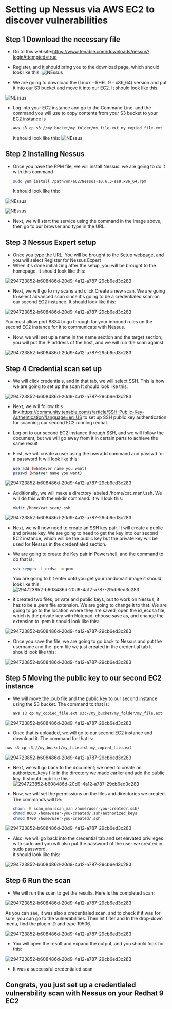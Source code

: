 # Setting up Nessus via AWS EC2 to discover vulnerabilities

## Step 1 Download the necessary file
- Go to this website:https://www.tenable.com/downloads/nessus?loginAttempted=true
- Register, and it should bring you to the download page, which should look like this:
![NEssus ](https://github.com/Jec-Ooro/AWSCloudJourney/assets/32017967/4f82fc49-5ce9-424d-8698-dad773f3f737)

- We are going to download the (Linux - RHEL 9 - x86_64) version and put it into our S3 bucket and 
  move it into our EC2. It should look like this:

![NEssus ](https://github.com/Jec-Ooro/AWSCloudJourney/assets/32017967/f0ae0258-43f2-4604-82e3-779f0b7f4a3c)

- Log into your EC2 instance and go to the Command Line. and the command you will use to copy contents
  from your S3 bucket to your EC2 instance is
  ```sh
  aws s3 cp s3://my_bucket/my_folder/my_file.ext my_copied_file.ext
  ```
  It should look like this:
![NEssus ](https://github.com/Jec-Ooro/AWSCloudJourney/assets/32017967/dfbb130f-4f66-484a-83ef-1340df854eab)

## Step 2 Installing Nessus

- Once you have the RPM file, we will install Nessus. we are going to do it with this command
  ```sh
  sudo yum install /path/on/eC2/Nessus-10.6.3-es9.x86_64.rpm
  ```
  It should look like this:

![NEssus ](https://github.com/Jec-Ooro/AWSCloudJourney/assets/32017967/a0cc55fa-1602-418c-8533-c79d14011394)

![NEssus ](https://github.com/Jec-Ooro/AWSCloudJourney/assets/32017967/47f39dd7-b8ad-42a5-83b6-d8627b3b3a4f)

- Next, we will start the service using the command in the image above, then go to our browser and type in the URL.
  
## Step 3 Nessus Expert setup

- Once you type the URL. You will be brought to the Setup webpage, and you will select Register for Nessus Expert
- When it's done initializing after the setup, you will be brought to the homepage. It should look like this:

![294723852-b608486d-20d9-4a12-a787-29cb6ed3c283](https://github.com/Jec-Ooro/AWSCloudJourney/assets/32017967/841fb3b1-0c91-4db4-97a7-a6d0900a11b5)

- Next, we will go to my scans and click Create a new scan. We are going to select advanced scan since it's going to be a credentialed scan on our second
  EC2 instance. It should look like this: 

![294723852-b608486d-20d9-4a12-a787-29cb6ed3c283](https://github.com/Jec-Ooro/AWSCloudJourney/assets/32017967/da120602-1d1a-45fb-aa37-094f0d8a5ddc)

You must allow port 8834 to go through for your inbound rules on the second EC2 instance for it to communicate with Nessus.
  
- Now, we will set up a name in the name section and the target section; you will put the IP address of the host, and we will run the scan against  

![294723852-b608486d-20d9-4a12-a787-29cb6ed3c283](https://github.com/Jec-Ooro/AWSCloudJourney/assets/32017967/a0844a9b-1525-446c-a1bd-32e9b76f5ba1)

## Step 4 Credential scan set up 

- We will click credentials, and in that tab, we will select SSH. This is how we are going to set up the scan
  It should look like this:  

![294723852-b608486d-20d9-4a12-a787-29cb6ed3c283](https://github.com/Jec-Ooro/AWSCloudJourney/assets/32017967/e5dcfc25-991d-47f9-aa00-d462e7489a7f)

- Next, we will follow this link:https://community.tenable.com/s/article/SSH-Public-Key-Authentication?language=en_US
  to set up SSH public key authentication for scanning our second EC2 running redhat.

- Log on to our second EC2 instance through SSH, and we will follow the document, but we will go away from it in certain parts to achieve the same result
- First, we will create a user using the useradd command and passwd for a password It will look like this:
  ```sh
  useradd (whatever name you want)
  passwd (whatver name you want) 
  ```
![294723852-b608486d-20d9-4a12-a787-29cb6ed3c283](https://github.com/Jec-Ooro/AWSCloudJourney/assets/32017967/bd2cee6e-8c33-46e8-b520-b6c670f55fdb)

- Additionally, we will make a directory labeled /home/cat_man/.ssh. We will do this with the mkdir command:
  It will look this:
  ```sh
  mkdir /home/cat_scan/.ssh
  ```
![294723852-b608486d-20d9-4a12-a787-29cb6ed3c283](https://github.com/Jec-Ooro/AWSCloudJourney/assets/32017967/c5055c32-e565-49f9-b306-900c9695e1e8)

- Next, we will now need to create an SSH key pair. It will create a public and private key. We are going to need to get the key into our second EC2 instance, which will be the public key
  but the private key will be used for Nessus in the credentialed section.

- We are going to create the Key pair in Powershell, and the command to do that is:
  ```sh
  ssh-keygen -t ecdsa -m pem
  ```
  You are going to hit enter until you get your randomart image it should look like this:
![294723852-b608486d-20d9-4a12-a787-29cb6ed3c283](https://github.com/Jec-Ooro/AWSCloudJourney/assets/32017967/9ffd3a95-f4de-4f48-bf69-5906435b0e20)

- it created two files, private and public keys, but to work on Nessus, it has to be a .pem file extension. We are going to change it to that.
  We are going to go to the location where they are saved, open the id_ecdsa file, which is the private key with Notepad, choose save as, and change the extension
  to .pem it should look like this:

![294723852-b608486d-20d9-4a12-a787-29cb6ed3c283](https://github.com/Jec-Ooro/AWSCloudJourney/assets/32017967/fdf146ad-bf28-4d43-b619-eebeeb1926ff)

- Once you save the file, we are going to go back to Nessus and put the username and the .pem file we just created in the credential tab
  It should look like this:

![294723852-b608486d-20d9-4a12-a787-29cb6ed3c283](https://github.com/Jec-Ooro/AWSCloudJourney/assets/32017967/f234db8b-6579-4c3a-8aef-36070d88725e)

## Step 5 Moving the public key to our second EC2 instance

- We will move the .pub file and the public key to our second instance using the S3 bucket.
  The command to that is:
  ```sh
  aws s3 cp my_copied_file.ext s3://my_bucket/my_folder/my_file.ext
  ```
![294723852-b608486d-20d9-4a12-a787-29cb6ed3c283](https://github.com/Jec-Ooro/AWSCloudJourney/assets/32017967/13531615-ac9a-453c-8b1a-641942bfad07)

- Once that is uploaded, we will go to our second EC2 instance and download it. The command for that is:
```sh
aws s3 cp s3://my_bucket/my_file.ext my_copied_file.ext
```
![294723852-b608486d-20d9-4a12-a787-29cb6ed3c283](https://github.com/Jec-Ooro/AWSCloudJourney/assets/32017967/8223689c-2bcd-4610-98ef-90251571f25b)

- Next, we will go back to the document; we need to create an authorized_keys file in the directory we made earlier and add the public key.
  It should look like this:
![294723852-b608486d-20d9-4a12-a787-29cb6ed3c283](https://github.com/Jec-Ooro/AWSCloudJourney/assets/32017967/624e45dd-e044-41ed-ae37-d2f736b8bb4e)

- Now, we will set the permissions on the files and directories we created. The commands will be:
  ```sh
  chown -R scan_man:scan_man /home/user-you-created/.ssh/
  chmod 0600 /home/user-you-created/.ssh/authorized_keys
  chmod 0700 /home/user-you-created/.ssh
  ```
  
![294723852-b608486d-20d9-4a12-a787-29cb6ed3c283](https://github.com/Jec-Ooro/AWSCloudJourney/assets/32017967/542191ee-d35d-4e8c-a032-eee38dacc875)

- Also, we will go back into the credential tab and set elevated privileges with sudo and you will also put the password of the user we created in sudo password.\
  it should look like this:

![294723852-b608486d-20d9-4a12-a787-29cb6ed3c283](https://github.com/Jec-Ooro/AWSCloudJourney/assets/32017967/517e479d-3178-45ff-80ad-5fc07d50d467)


## Step 6 Run the scan 

- We will run the scan to get the results. Here is the completed scan:

![294723852-b608486d-20d9-4a12-a787-29cb6ed3c283](https://github.com/Jec-Ooro/AWSCloudJourney/assets/32017967/87e4189b-d2bb-4601-bbd0-f28d645b525c)

As you can see, it was also a credentialed scan, and to check if it was for sure, you can go to the vulnerabilities. Then hit filter and 
In the drop-down menu, find the plugin ID and type 19506.

![294723852-b608486d-20d9-4a12-a787-29cb6ed3c283](https://github.com/Jec-Ooro/AWSCloudJourney/assets/32017967/5751cd85-5e30-4322-8674-4e2bd8498e09)

- You will open the result and expand the output, and you should look for this:

![294723852-b608486d-20d9-4a12-a787-29cb6ed3c283](https://github.com/Jec-Ooro/AWSCloudJourney/assets/32017967/e2fc24ae-3215-461b-ab7f-2db17c8b8ebf)

- It was a successful credentialed scan

## Congrats, you just set up a credentialed vulnerability scan with Nessus on your Redhat 9 EC2




  
   
  




  
  



   
  

  
  


   
